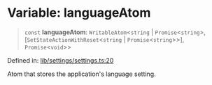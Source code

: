 # Variable: languageAtom

> `const` **languageAtom**: `WritableAtom`\<`string` \| `Promise`\<`string`\>, \[`SetStateActionWithReset`\<`string` \| `Promise`\<`string`\>\>\], `Promise`\<`void`\>\>

Defined in: [lib/settings/settings.ts:20](https://github.com/aldesgroup/goaldn/blob/850e22fffd19501920628173674ada43cba9a29a/lib/settings/settings.ts#L20)

Atom that stores the application's language setting.
